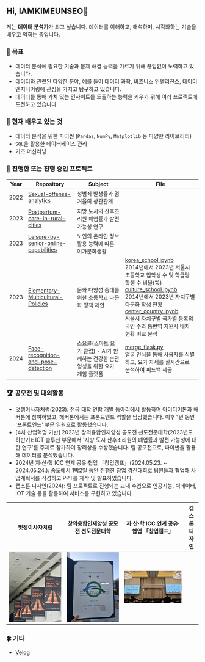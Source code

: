 ## Hi, IAMKIMEUNSEO👋
저는 **데이터 분석가**가 되고 싶습니다. 데이터를 이해하고, 해석하며, 시각화하는 기술을 배우고 익히는 중입니다.

### 🔭 목표
- 데이터 분석에 필요한 기술과 문제 해결 능력을 기르기 위해 끊임없이 노력하고 있습니다.
- 데이터와 관련된 다양한 분야, 예를 들어 데이터 과학, 비즈니스 인텔리전스, 데이터 엔지니어링에 관심을 가지고 탐구하고 있습니다.
- 데이터를 통해 가치 있는 인사이트를 도출하는 능력을 키우기 위해 여러 프로젝트에 도전하고 있습니다.

### 🌱 현재 배우고 있는 것
- 데이터 분석을 위한 파이썬 (`Pandas`, `NumPy`, `Matplotlib` 등 다양한 라이브러리)
- `SQL`을 활용한 데이터베이스 관리
- 기초 머신러닝

### 🚀 진행한 또는 진행 중인 프로젝트
| Year | Repository | Subject | File|
|---|---|---|---|
| 2022 | [Sexual-offense-analytics](https://github.com/IAMKIMEUNSEO/Sexual-offense-analytics.git) |성범죄 발생률과 검거율의 상관관계
| 2023 | [Postpartum-care-in-rural-cities](https://github.com/IAMKIMEUNSEO/Postpartum-care-in-rural-cities.git) | 지방 도시의 산후조리원 폐업률과 발전 가능성 연구 |
| 2023 | [Leisure-by-senior-online-capabilities](https://github.com/IAMKIMEUNSEO/leisure-by-senior-online-capabilities.git) | 노인의 온라인 정보 활용 능력에 따른 여가문화생활 |
| 2023 | [Elementary-Multicultural-Policies](https://github.com/IAMKIMEUNSEO/Elementary-Multicultural-Policies.git) | 문화 다양성 증대를 위한 초등학교 다문화 정책 제안 |[korea_school.ipynb](https://github.com/IAMKIMEUNSEO/Elementary-Multicultural-Policies/blob/main/Python/korea_school.ipynb) <br> 2014년에서 2023년 서울시 초등학교 입학생 수 및 학급당 학생 수 비율(%) <br> [culture_school.ipynb](https://github.com/IAMKIMEUNSEO/Elementary-Multicultural-Policies/blob/main/Python/culture_school.ipynb)<br> 2014년에서 2023년 자치구별 다문화 학생 현황 <br> [center_country.ipynb](https://github.com/IAMKIMEUNSEO/Elementary-Multicultural-Policies/blob/main/Python/center_country.ipynb)<br>서울시 자치구별 국가별 등록외국인 수와 통번역 지원사 배치 현황 비교 분석
|2024| [Face-recognition-and-pose-detection](https://github.com/2024-four-leaf-clover/Face-recognition-and-pose-detection.git)|스요클(스마트 요가 클럽) - AI가 함께하는 건강한 습관 형성을 위한 요가 게임 플랫폼| [merge_flask.py](https://github.com/2024-four-leaf-clover/Face-recognition-and-pose-detection/blob/main/merge_flask.py)<br> 얼굴 인식을 통해 사용자를 식별하고, 요가 자세를 실시간으로 분석하여 피드백 제공

### 🏆 공모전 및 대외활동
- 멋쟁이사자처럼(2023): 전국 대학 연합 개발 동아리에서 활동하며 아이디어톤과 해커톤에 참여하였고, 해커톤에서는 프론트엔드 역할을 담당했습니다. 이후 1년 동안 '프론트엔드' 부문 임원으로 활동했습니다.
- [4차 산업혁명 기반] 2023년 창의융합인재양성 공모전 선도전문대학(2023년도 하반기): ICT 솔루션 부문에서 '지방 도시 산후조리원의 폐업률과 발전 가능성에 대한 연구'를 주제로 참가하여 장려상을 수상했습니다. 팀 공모전으로, 파이썬을 활용해 데이터를 분석했습니다.
- 2024년 지·산·학 ICC 연계 공유·협업 「창업캠프」(2024.05.23. ~ 2024.05.24.): 송도에서 1박2일 동안 진행한 창업 경진대회로 팀원들과 협업해 사업계획서를 작성하고 PPT를 제작 및 발표하였습니다.
- 캡스톤 디자인(2024): 팀 프로젝트로 진행되는 교내 수업으로 인공지능, 빅데이터, IOT 기술 등을 활용하여 서비스를 구현하고 있습니다.

|멋쟁이사자처럼|창의융합인재양성 공모전 선도전문대학|지·산·학  ICC 연계 공유·협업 「창업캠프」|캡스톤 디자인|
|:---:|:---:|:---:|:---:|
|![멋쟁이사자처럼](https://github.com/IAMKIMEUNSEO/IAMKIMEUNSEO/blob/main/%EB%A9%8B%EC%9F%81%EC%9D%B4%20%EC%82%AC%EC%9E%90%EC%B2%98%EB%9F%BC.jpg)|![창의융합인재양성 공모전 선도전문대학(2023년도 하반기)](https://github.com/IAMKIMEUNSEO/IAMKIMEUNSEO/blob/main/ICT%20%EC%86%94%EB%A3%A8%EC%85%98%20%EA%B3%B5%EB%AA%A8%EC%A0%84%20%EC%83%81%EC%9E%A5.jpg)|![지·산·학 ICC 연계 공유·협업 「창업캠프」](https://github.com/IAMKIMEUNSEO/IAMKIMEUNSEO/blob/main/%EC%A7%80%EC%82%B0%ED%95%99%20%EA%B3%B5%EC%9C%A0%ED%98%91%EC%97%85%EC%B0%BD%EC%97%85%EC%BA%A0%ED%94%84.jpg)||
  
### 🍀 기타
- [Velog](https://velog.io/@eunseo63/series)
